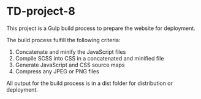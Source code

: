 # TD-project-8
This project is a Gulp build process to prepare the website for deployment.

The build process fulfill the following criteria:

1. Concatenate and minify the JavaScript files
2. Compile SCSS into CSS in a concatenated and minified file
3. Generate JavaScript and CSS source maps
4. Compress any JPEG or PNG files

All output for the build process is in a dist folder for distribution or deployment.


